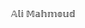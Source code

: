 𝔸𝕝𝕚 𝕄𝕒𝕙𝕞𝕠𝕦𝕕 
<html lang="ar" dir="rtl">
<head>
    <meta charset="UTF-8">
    <meta name="viewport" content="width=device-width, initial-scale=1.0">
    <title>حاسبة تطور رأس المال في التداول</title>
    <script src="https://cdn.jsdelivr.net/npm/chart.js"></script>
    <style>
        * {
            margin: 0;
            padding: 0;
            box-sizing: border-box;
            border-radius: 0;
        }

        :root {
            --bg-color: #ffffff;
            --text-color: #333333;
            --input-bg: #f5f5f5;
            --input-border: #ddd;
            --button-bg: #007bff;
            --button-hover: #0056b3;
            --card-bg: #ffffff;
            --card-border: #e0e0e0;
        }

        [data-theme="dark"] {
            --bg-color: #1a1a1a;
            --text-color: #ffffff;
            --input-bg: #2d2d2d;
            --input-border: #444;
            --button-bg: #0d6efd;
            --button-hover: #0b5ed7;
            --card-bg: #2d2d2d;
            --card-border: #444;
        }

        body {
            font-family: 'Segoe UI', Tahoma, Geneva, Verdana, sans-serif;
            background-color: var(--bg-color);
            color: var(--text-color);
            line-height: 1.6;
            transition: all 0.3s ease;
        }

        .container {
            max-width: 1200px;
            margin: 0 auto;
            padding: 20px;
        }

        .header {
            text-align: center;
            margin-bottom: 30px;
        }

        .header h1 {
            font-size: 2.5rem;
            margin-bottom: 10px;
        }

        .theme-toggle {
            position: absolute;
            top: 20px;
            left: 20px;
            background: var(--button-bg);
            color: white;
            border: none;
            padding: 10px 15px;
            cursor: pointer;
            transition: background-color 0.3s ease;
        }

        .theme-toggle:hover {
            background: var(--button-hover);
        }

        .main-content {
            display: grid;
            grid-template-columns: 1fr 2fr;
            gap: 30px;
            align-items: start;
        }

        .inputs-section {
            background: var(--card-bg);
            border: 1px solid var(--card-border);
            padding: 25px;
        }

        .chart-section {
            background: var(--card-bg);
            border: 1px solid var(--card-border);
            padding: 25px;
            min-height: 500px;
        }

        .input-group {
            margin-bottom: 20px;
        }

        .input-group label {
            display: block;
            margin-bottom: 8px;
            font-weight: 600;
        }

        .input-group input {
            width: 100%;
            padding: 12px;
            background: var(--input-bg);
            border: 1px solid var(--input-border);
            color: var(--text-color);
            font-size: 16px;
            transition: border-color 0.3s ease;
        }

        .input-group input:focus {
            outline: none;
            border-color: var(--button-bg);
        }

        .calculate-btn {
            width: 100%;
            padding: 15px;
            background: var(--button-bg);
            color: white;
            border: none;
            font-size: 18px;
            font-weight: 600;
            cursor: pointer;
            transition: background-color 0.3s ease;
            margin-top: 20px;
        }

        .calculate-btn:hover {
            background: var(--button-hover);
        }

        .results {
            margin-top: 25px;
            padding: 20px;
            background: var(--input-bg);
            border: 1px solid var(--input-border);
        }

        .result-item {
            display: flex;
            justify-content: space-between;
            margin-bottom: 10px;
            padding: 8px 0;
            border-bottom: 1px solid var(--input-border);
        }

        .result-item:last-child {
            border-bottom: none;
        }

        .result-label {
            font-weight: 600;
        }

        .result-value {
            font-weight: bold;
            color: var(--button-bg);
        }

        #capitalChart {
            max-height: 400px;
        }

        @media (max-width: 768px) {
            .container {
                padding: 15px;
            }

            .header h1 {
                font-size: 2rem;
            }

            .main-content {
                grid-template-columns: 1fr;
                gap: 20px;
            }

            .theme-toggle {
                position: relative;
                top: auto;
                left: auto;
                margin-bottom: 20px;
                width: 100%;
            }

            .inputs-section,
            .chart-section {
                padding: 20px;
            }
        }

        @media (max-width: 480px) {
            .container {
                padding: 10px;
            }

            .header h1 {
                font-size: 1.8rem;
            }

            .inputs-section,
            .chart-section {
                padding: 15px;
            }

            .input-group input {
                padding: 10px;
                font-size: 14px;
            }

            .calculate-btn {
                padding: 12px;
                font-size: 16px;
            }
        }
    </style>
</head>
<body>
    <div class="container">
        <button class="theme-toggle" onclick="toggleTheme()">🌙 الوضع الليلي</button>
        
        <div class="header">
            <h1>حاسبة تطور رأس المال في التداول</h1>
            <p>احسب تطور رأس مالك بناءً على استراتيجية التداول الخاصة بك</p>
        </div>

        <div class="main-content">
            <div class="inputs-section">
                <h2>المدخلات</h2>
                
                <div class="input-group">
                    <label for="initialCapital">رأس المال الابتدائي</label>
                    <input type="number" id="initialCapital" value="10000" min="1" step="0.01">
                </div>

                <div class="input-group">
                    <label for="targetCapital">الهدف النهائي</label>
                    <input type="number" id="targetCapital" value="50000" min="1" step="0.01">
                </div>

                <div class="input-group">
                    <label for="lossPercentage">نسبة الخسارة لكل صفقة (%)</label>
                    <input type="number" id="lossPercentage" value="1" min="0.1" max="100" step="0.1">
                </div>

                <div class="input-group">
                    <label for="profitPercentage">نسبة الربح لكل صفقة ناجحة (%)</label>
                    <input type="number" id="profitPercentage" value="2" min="0.1" max="1000" step="0.1">
                </div>

                <div class="input-group">
                    <label for="winRate">نسبة التداولات الناجحة (%)</label>
                    <input type="number" id="winRate" value="60" min="1" max="100" step="1">
                </div>

                <div class="input-group">
                    <label for="tradesPerDay">عدد التداولات اليومية</label>
                    <input type="number" id="tradesPerDay" value="5" min="1" max="100" step="1">
                </div>

                <button class="calculate-btn" onclick="calculateCapitalGrowth()">احسب التطور</button>

                <div class="results" id="results" style="display: none;">
                    <h3>النتائج</h3>
                    <div class="result-item">
                        <span class="result-label">رأس المال النهائي:</span>
                        <span class="result-value" id="finalCapital">-</span>
                    </div>
                    <div class="result-item">
                        <span class="result-label">عدد الأيام:</span>
                        <span class="result-value" id="totalDays">-</span>
                    </div>
                    <div class="result-item">
                        <span class="result-label">إجمالي الصفقات:</span>
                        <span class="result-value" id="totalTrades">-</span>
                    </div>
                    <div class="result-item">
                        <span class="result-label">نسبة النمو:</span>
                        <span class="result-value" id="growthRate">-</span>
                    </div>
                </div>
            </div>

            <div class="chart-section">
                <h2>مخطط تطور رأس المال</h2>
                <canvas id="capitalChart"></canvas>
            </div>
        </div>
    </div>

    <script>
        let chart = null;
        let isDarkMode = false;

        function toggleTheme() {
            isDarkMode = !isDarkMode;
            const body = document.body;
            const button = document.querySelector('.theme-toggle');
            
            if (isDarkMode) {
                body.setAttribute('data-theme', 'dark');
                button.textContent = '☀️ الوضع النهاري';
            } else {
                body.removeAttribute('data-theme');
                button.textContent = '🌙 الوضع الليلي';
            }
            
            // Update chart colors if chart exists
            if (chart) {
                updateChartColors();
            }
        }

        function updateChartColors() {
            const textColor = isDarkMode ? '#ffffff' : '#333333';
            const gridColor = isDarkMode ? '#444' : '#e0e0e0';
            
            chart.options.scales.x.ticks.color = textColor;
            chart.options.scales.y.ticks.color = textColor;
            chart.options.scales.x.grid.color = gridColor;
            chart.options.scales.y.grid.color = gridColor;
            chart.options.plugins.legend.labels.color = textColor;
            chart.update();
        }

        function calculateCapitalGrowth() {
            // Get input values
            const initialCapital = parseFloat(document.getElementById('initialCapital').value);
            const targetCapital = parseFloat(document.getElementById('targetCapital').value);
            const lossPercentage = parseFloat(document.getElementById('lossPercentage').value) / 100;
            const profitPercentage = parseFloat(document.getElementById('profitPercentage').value) / 100;
            const winRate = parseFloat(document.getElementById('winRate').value) / 100;
            const tradesPerDay = parseInt(document.getElementById('tradesPerDay').value);

            // Validation
            if (initialCapital <= 0 || targetCapital <= initialCapital) {
                alert('يرجى التأكد من أن رأس المال الابتدائي أكبر من صفر والهدف النهائي أكبر من رأس المال الابتدائي');
                return;
            }

            // Initialize variables
            let currentCapital = initialCapital;
            let days = 0;
            const capitalHistory = [initialCapital];
            const maxDays = 1000; // Prevent infinite loops

            // Simulation
            while (currentCapital < targetCapital && days < maxDays && currentCapital > 0) {
                days++;
                
                // Daily trades simulation
                for (let trade = 0; trade < tradesPerDay; trade++) {
                    const randomValue = Math.random();
                    
                    if (randomValue <= winRate) {
                        // Winning trade
                        currentCapital += currentCapital * profitPercentage;
                    } else {
                        // Losing trade
                        currentCapital -= currentCapital * lossPercentage;
                    }
                    
                    // Stop if capital becomes zero or negative
                    if (currentCapital <= 0) {
                        currentCapital = 0;
                        break;
                    }
                }
                
                capitalHistory.push(currentCapital);
                
                // Stop if capital becomes zero
                if (currentCapital <= 0) {
                    break;
                }
            }

            // Display results
            displayResults(initialCapital, currentCapital, days, tradesPerDay * days);
            
            // Create chart
            createChart(capitalHistory, targetCapital);
        }

        function displayResults(initialCapital, finalCapital, days, totalTrades) {
            const growthRate = ((finalCapital - initialCapital) / initialCapital * 100).toFixed(2);
            
            document.getElementById('finalCapital').textContent = finalCapital.toLocaleString('ar-SA', {
                minimumFractionDigits: 2,
                maximumFractionDigits: 2
            });
            document.getElementById('totalDays').textContent = days.toLocaleString('ar-SA');
            document.getElementById('totalTrades').textContent = totalTrades.toLocaleString('ar-SA');
            document.getElementById('growthRate').textContent = growthRate + '%';
            
            document.getElementById('results').style.display = 'block';
        }

        function createChart(capitalHistory, targetCapital) {
            const ctx = document.getElementById('capitalChart').getContext('2d');
            
            // Destroy existing chart if it exists
            if (chart) {
                chart.destroy();
            }
            
            const labels = capitalHistory.map((_, index) => index);
            const textColor = isDarkMode ? '#ffffff' : '#333333';
            const gridColor = isDarkMode ? '#444' : '#e0e0e0';
            
            chart = new Chart(ctx, {
                type: 'line',
                data: {
                    labels: labels,
                    datasets: [{
                        label: 'رأس المال',
                        data: capitalHistory,
                        borderColor: '#007bff',
                        backgroundColor: 'rgba(0, 123, 255, 0.1)',
                        borderWidth: 2,
                        fill: true,
                        tension: 0.4
                    }, {
                        label: 'الهدف النهائي',
                        data: new Array(capitalHistory.length).fill(targetCapital),
                        borderColor: '#28a745',
                        backgroundColor: 'transparent',
                        borderWidth: 2,
                        borderDash: [5, 5],
                        fill: false,
                        pointRadius: 0
                    }]
                },
                options: {
                    responsive: true,
                    maintainAspectRatio: false,
                    plugins: {
                        legend: {
                            labels: {
                                color: textColor
                            }
                        }
                    },
                    scales: {
                        x: {
                            title: {
                                display: true,
                                text: 'الأيام',
                                color: textColor
                            },
                            ticks: {
                                color: textColor
                            },
                            grid: {
                                color: gridColor
                            }
                        },
                        y: {
                            title: {
                                display: true,
                                text: 'رأس المال',
                                color: textColor
                            },
                            ticks: {
                                color: textColor,
                                callback: function(value) {
                                    return value.toLocaleString('ar-SA');
                                }
                            },
                            grid: {
                                color: gridColor
                            }
                        }
                    }
                }
            });
        }

        // Initialize with default calculation
        window.addEventListener('load', function() {
            calculateCapitalGrowth();
        });
    </script>
</body>
</html>
